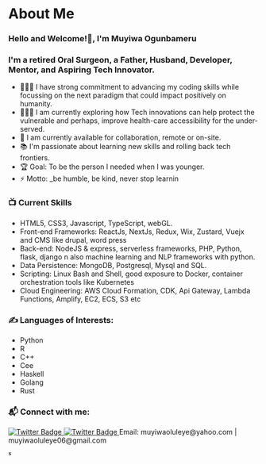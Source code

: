 #                      About Me

### Hello and Welcome!👋, I'm Muyiwa Ogunbameru

### I'm a retired Oral Surgeon, a Father, Husband, Developer, Mentor, and Aspiring Tech Innovator.
- 👨🏽‍🎓 I have strong commitment to advancing my coding skills while focussing on the next paradigm that could impact positively on humanity.
-  👨🏽‍🎓 I am currently exploring how Tech innovations can help protect the vulnerable and perhaps, improve health-care accessibility for the under-served.
- 🌱 I am currently available for collaboration, remote or on-site.
- 📚 I'm passionate about learning new skills and rolling back tech frontiers.
- 🏆 Goal: To be the person I needed when I was younger.
- ⚡ Motto: _be humble, be  kind, never stop learnin

### 📺 Current Skills
<!-- Skills -->
- HTML5, CSS3, Javascript, TypeScript, webGL.
- Front-end Frameworks: ReactJs, NextJs, Redux, Wix, Zustard, Vuejx and CMS like drupal, word press
- Back-end: NodeJS & express, serverless frameworks, PHP, Python, flask, django n also machine learning and NLP frameworks with python.
- Data Persistence: MongoDB, Postgresql, Mysql and SQL.
- Scripting: Linux Bash and Shell, good exposure to Docker, container orchestration tools like Kubernetes
- Cloud Engineering: AWS Cloud Formation, CDK, Api Gateway, Lambda Functions, Amplify, EC2, ECS, S3 etc

### ✍️ Languages of Interests:
<!-- Languages-->
- Python
- R
- C++
- Cee
- Haskell
- Golang
- Rust 

### 📬 Connect with me:
<a href="https://twitter.com/MGunbamz">
<img src="https://img.shields.io/badge/Twitter-blue" alt="Twitter Badge"/>
</a>
<a href="https://twitter.com/MGunbamz">
<img src="https://img.shields.io/badge/LinkedIn-blue" alt="Twitter Badge"/>
</a>
<span>  Email: muyiwaoluleye@yahoo.com | muyiwaoluleye06@gmail.com</span>
<br />

⁵
